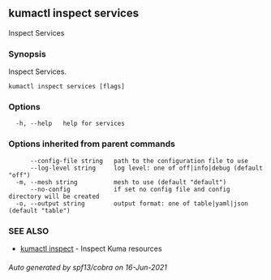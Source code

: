 ## kumactl inspect services

Inspect Services

### Synopsis

Inspect Services.

```
kumactl inspect services [flags]
```

### Options

```
  -h, --help   help for services
```

### Options inherited from parent commands

```
      --config-file string   path to the configuration file to use
      --log-level string     log level: one of off|info|debug (default "off")
  -m, --mesh string          mesh to use (default "default")
      --no-config            if set no config file and config directory will be created
  -o, --output string        output format: one of table|yaml|json (default "table")
```

### SEE ALSO

* [kumactl inspect](kumactl_inspect.md)	 - Inspect Kuma resources

###### Auto generated by spf13/cobra on 16-Jun-2021
